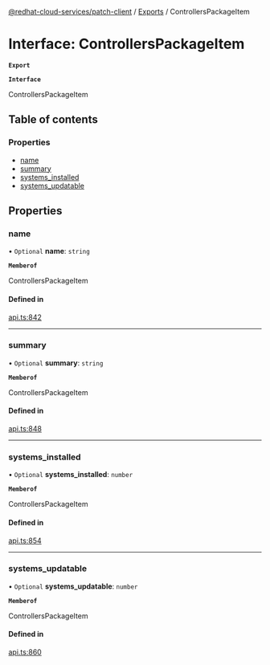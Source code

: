 [@redhat-cloud-services/patch-client](../README.md) / [Exports](../modules.md) / ControllersPackageItem

# Interface: ControllersPackageItem

**`Export`**

**`Interface`**

ControllersPackageItem

## Table of contents

### Properties

- [name](ControllersPackageItem.md#name)
- [summary](ControllersPackageItem.md#summary)
- [systems\_installed](ControllersPackageItem.md#systems_installed)
- [systems\_updatable](ControllersPackageItem.md#systems_updatable)

## Properties

### name

• `Optional` **name**: `string`

**`Memberof`**

ControllersPackageItem

#### Defined in

[api.ts:842](https://github.com/RedHatInsights/javascript-clients/blob/master/packages/patch/api.ts#L842)

___

### summary

• `Optional` **summary**: `string`

**`Memberof`**

ControllersPackageItem

#### Defined in

[api.ts:848](https://github.com/RedHatInsights/javascript-clients/blob/master/packages/patch/api.ts#L848)

___

### systems\_installed

• `Optional` **systems\_installed**: `number`

**`Memberof`**

ControllersPackageItem

#### Defined in

[api.ts:854](https://github.com/RedHatInsights/javascript-clients/blob/master/packages/patch/api.ts#L854)

___

### systems\_updatable

• `Optional` **systems\_updatable**: `number`

**`Memberof`**

ControllersPackageItem

#### Defined in

[api.ts:860](https://github.com/RedHatInsights/javascript-clients/blob/master/packages/patch/api.ts#L860)
